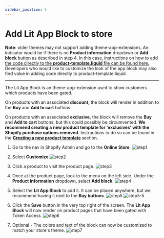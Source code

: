 ```yaml
---
sidebar_position: 5
---
```


# Add Lit App Block to store

**Note:** older themes may not support adding theme-app-extensions.  An indicator would be if there is no **Product information** dropdown or **Add block** button as described in step 4.
[In this case, instructions on how to add the code directly to the **product-template.liquid** file can be found here.](add-code-to-product-template.md)
Developers who would like to customize the look of the app block may also find value in adding code directly to product-template.liquid.

---

The Lit App Block is an theme-app-extension used to show customers which products have been gated.

On products with an associated **discount**, the block will render in addition to the **Buy** and **Add to cart** buttons.

On products with an associated **exclusive**, the block will remove the **Buy** and **Add to cart** buttons, but this could possibly be circumvented.
**We recommend creating a new product template for 'exclusives' with the Shopify purchase options removed.** Instructions to do so can be found in the **[Creating a new product template](creating-a-new-product-template.md)** section.

1. Go to the nav in Shopify Admin and go to the **Online Store**.
![step1](/img/shopify_add_block/shopify_add_block_1.png)

2. Select **Customize**
![step2](/img/shopify_add_block/shopify_add_block_2.png)

3. Click a product to visit the product page.
![step3](/img/shopify_add_block/shopify_add_block_3.png)

4. Once at the product page, look to the menu on the left side.  Under the **Product information** dropdown, select **Add block**.
![step4](/img/shopify_add_block/shopify_add_block_4.png)

5. Select the **Lit App Block** to add it.  It can be placed anywhere, but we recommend having it next to the **Buy buttons**.
![step5](/img/shopify_add_block/shopify_add_block_5.png)
![step5-5](/img/shopify_add_block/shopify_add_block_5-5.png)


7. Click the **Save** button in the very top right of the screen. The **Lit App Block** will now render on product pages that have been gated with Token Access.
![step6](/img/shopify_add_block/shopify_add_block_6.png)

8. Optional -  The colors and text of the block can now be customized to match your store's theme.
![step7](/img/shopify_add_block/shopify_add_block_7.png)


